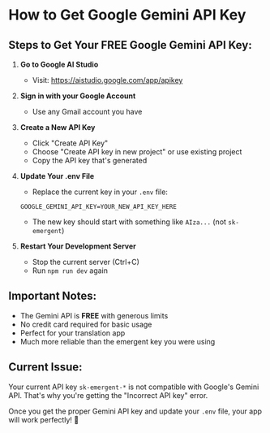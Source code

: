 # How to Get Google Gemini API Key

## Steps to Get Your FREE Google Gemini API Key:

1. **Go to Google AI Studio**
   - Visit: https://aistudio.google.com/app/apikey

2. **Sign in with your Google Account**
   - Use any Gmail account you have

3. **Create a New API Key**
   - Click "Create API Key"
   - Choose "Create API key in new project" or use existing project
   - Copy the API key that's generated

4. **Update Your .env File**
   - Replace the current key in your `.env` file:
   ```
   GOOGLE_GEMINI_API_KEY=YOUR_NEW_API_KEY_HERE
   ```
   - The new key should start with something like `AIza...` (not `sk-emergent`)

5. **Restart Your Development Server**
   - Stop the current server (Ctrl+C)
   - Run `npm run dev` again

## Important Notes:
- The Gemini API is **FREE** with generous limits
- No credit card required for basic usage
- Perfect for your translation app
- Much more reliable than the emergent key you were using

## Current Issue:
Your current API key `sk-emergent-*` is not compatible with Google's Gemini API. That's why you're getting the "Incorrect API key" error.

Once you get the proper Gemini API key and update your `.env` file, your app will work perfectly! 🚀